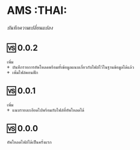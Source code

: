 # AMS :THAI:
###### บันทึกความเปลี่ยนแปลง

## :vs: 0.0.2
```
เพิ่ม
+ บันทึกรายการอัพโหลดพร้อมทั้งข้อมูลแนบเกี่ยวกับไฟล์ไว้ในฐานข้อมูลได้แล้ว
+ เพิ่มไฟล์คอนฟิก
```

## :vs: 0.0.1

```
เพิ่ม
+ แนบรายละเอียดไปพร้อมกับไฟล์ที่อัพโหลดได้
```

## :vs: 0.0.0

```
อัพโหลดไฟล์ได้เป็นครั้งแรก
```
